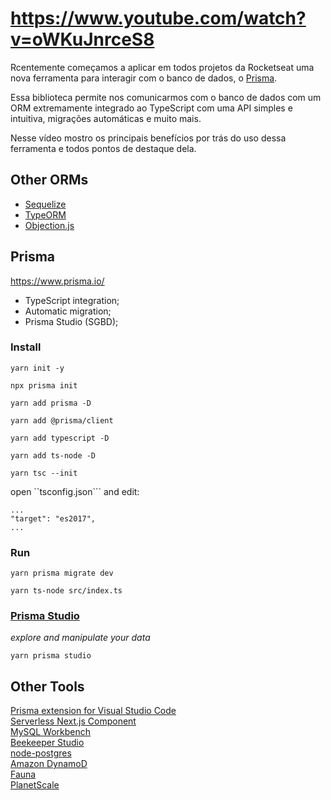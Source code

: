 # https://www.youtube.com/watch?v=oWKuJnrceS8

Rcentemente começamos a aplicar em todos projetos da Rocketseat uma nova ferramenta para interagir com o banco de dados, o [Prisma](https://www.prisma.io/).  

Essa biblioteca permite nos comunicarmos com o banco de dados com um ORM extremamente integrado ao TypeScript com uma API simples e intuitiva, migrações automáticas e muito mais.  

Nesse vídeo mostro os principais benefícios por trás do uso dessa ferramenta e todos pontos de destaque dela.  

## Other ORMs

- [Sequelize](https://sequelize.org/)  
- [TypeORM](https://typeorm.io/#/)  
- [Objection.js](https://vincit.github.io/objection.js/)  

## Prisma

https://www.prisma.io/  

- TypeScript integration;
- Automatic migration;
- Prisma Studio (SGBD);

### Install

```
yarn init -y
```

```
npx prisma init
```

```
yarn add prisma -D
```

```
yarn add @prisma/client

```
```
yarn add typescript -D
```

```
yarn add ts-node -D
```

```
yarn tsc --init
```

open ``tsconfig.json``` and edit:  

```
...
"target": "es2017",
...
```

### Run

```
yarn prisma migrate dev
```

```
yarn ts-node src/index.ts
```

### [Prisma Studio](https://www.prisma.io/studio)

_explore and manipulate your data_  

```
yarn prisma studio
```

## Other Tools

[Prisma extension for Visual Studio Code](https://marketplace.visualstudio.com/items?itemName=Prisma.prisma)  
[Serverless Next.js Component](https://github.com/serverless-nextjs/serverless-next.js#serverless-nextjs-component)  
[MySQL Workbench](https://dev.mysql.com/downloads/workbench/)  
[Beekeeper Studio](https://www.beekeeperstudio.io/)  
[node-postgres](https://node-postgres.com/)  
[Amazon DynamoD](https://aws.amazon.com/dynamodb/)  
[Fauna](https://fauna.com/)  
[PlanetScale](https://planetscale.com/)  